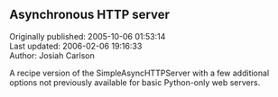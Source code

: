 ## Asynchronous HTTP server  
Originally published: 2005-10-06 01:53:14  
Last updated: 2006-02-06 19:16:33  
Author: Josiah Carlson  
  
A recipe version of the SimpleAsyncHTTPServer with a few additional options not previously available for basic Python-only web servers.